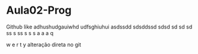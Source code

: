 # Aula02-Prog
Github like
adhushudgauiwhd
udfsghiuhui
asdssdd
sdsddssd
sdsd
sd
sd
sd
ss
s
ss
s
s
s
a
a
a
q

w
e
r
t
y
alteração direta no git
